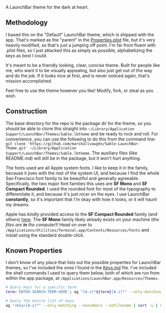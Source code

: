 A LaunchBar theme for the dark at heart.

## Methodology
I based this on the "Default" LaunchBar theme, which is shipped with the app. That's marked as the "parent" in the [Properties.plist](Properties.plist) file, but it's very heavily modified, so that's just a jumping off point. I'm far from fluent with .plist files, so I just attacked this as simply as possible, alphabetizing the keys as best I could.

It's meant to be a friendly looking, clear, concise theme. Built for people like me, who want it to be visually appealing, but also just get out of the way and do the job. If it looks nice at first, and is never noticed again, that's mission accomplished.

Feel free to use the theme however you like! Modify, fork, or steal as you wish.

## Construction
The base directory for the repo is the package dir for the theme, so you should be able to clone this straight into `~/Library/Application Support/LaunchBar/Themes/Sable.lbtheme` and be ready to rock and roll. For convenience, you can use the following to do this from the command line: `git clone 'https://github.com/marshallvaughn/Sable-LaunchBar-Theme.git' ~/Library/Application Support/LaunchBar/Themes/Sable.lbtheme`. The auxiliary files (like README.md) will still be in the package, but it won't hurt anything.

The fonts used are all Apple system fonts. I like to keep it in the family, because it jives with the rest of the system UI, and because I find the whole San Francisco font family to be beautiful and generally agreeable. Specifically, the two major font families this uses are **SF Mono** and **SF Compact Rounded**. I used the rounded font for most of the typography to differentiate it, and because it's just nicer on the eyes. I use LaunchBar **constantly**, so it's important that I'm okay with how it looks, or it will haunt my dreams.

Apple has kindly provided access to the **SF Compact Rounded** family (and others) [here](https://developer.apple.com/fonts/). The **SF Mono** family likely already exists on your machine (*the files are **in** the computer*)! Head on over to `/Applications/Utilities/Terminal.app/Contents/Resources/Fonts` and install using the standard double-click.

## Known Properties
I don't know of any place that lists out the possible properties for LaunchBar themes, so I've included the ones I found in the [Keys.md](Keys.md) file. I've included the shell commands I used to query them below, both of which are run from within the app package, at `/Applications/LaunchBar.app/Resources/Themes`.

```bash
# Query keys for a specific term 
term='ENTER-SEARCH-TERM-HERE'; ag "[A-z]*${term}[A-z]*" --only-matching --nonumbers --nofilename | sort -u
```

```bash
# Query the entire list of keys
ag "<key>[A-z]*" --only-matching --nonumbers --nofilename | sort -u | sed 's/<key>//g' | copy
```